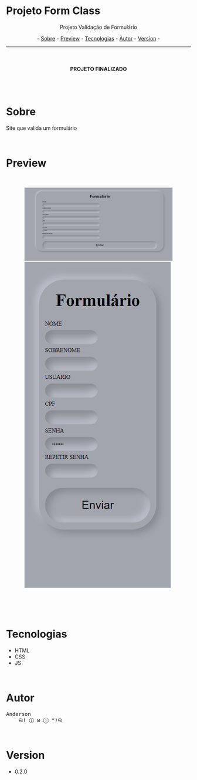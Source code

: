 # Projeto Form Class

<p align="center">Projeto Validação de Formulário</p>

<p align="center"> -
  <a href="#sobre">Sobre</a> -
  <a href="#preview">Preview</a> -
  <a href="#tecnologias">Tecnologias</a> -
  <a href="#autor">Autor</a> -
  <a href="#version">Version</a> -
</p>

---

<br>

<h4 align="center">PROJETO FINALIZADO</h4>

<br>
<br>

# Sobre
<p >Site que valida um formulário</p>

<br>

# Preview
<div style="margin: 50px">
  <img  alt="Tela do pc" title="Tela do pc" src="GitHub\c1.png"/>
  <img style=""  alt="Tela do celular" title="Tela do celular" src="GitHub\c2.png" />
</div>

<br>

# Tecnologias

 - HTML
 - CSS
 - JS
  
<br>

# Autor
<pre>
Anderson
    ଲ( ⓛ ω ⓛ *)ଲ
</pre>


<br>

# Version
- 0.2.0


